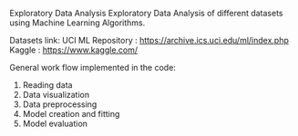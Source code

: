 Exploratory Data Analysis
Exploratory Data Analysis of different datasets using Machine Learning Algorithms.

Datasets link:
UCI ML Repository : https://archive.ics.uci.edu/ml/index.php
Kaggle : https://www.kaggle.com/

General work flow implemented in the code:
1. Reading data
2. Data visualization
3. Data preprocessing
4. Model creation and fitting
5. Model evaluation
